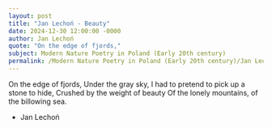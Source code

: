 ```yaml
---
layout: post
title: "Jan Lechoń - Beauty"
date: 2024-12-30 12:00:00 -0000
author: Jan Lechoń
quote: "On the edge of fjords,"
subject: Modern Nature Poetry in Poland (Early 20th century)
permalink: /Modern Nature Poetry in Poland (Early 20th century)/Jan Lechoń/Jan Lechoń - Beauty
---
```


On the edge of fjords,
Under the gray sky,
I had to pretend to pick up a stone to hide,
Crushed by the weight of beauty
Of the lonely mountains, of the billowing sea.

- Jan Lechoń
